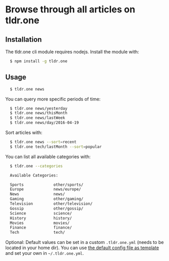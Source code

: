 # Browse through all articles on tldr.one

## Installation

The tldr.one cli module requires nodejs. Install the module with:

```sh
  $ npm install -g tldr.one
```

## Usage

```sh
  $ tldr.one news
```

You can query more specific periods of time:

```sh
  $ tldr.one news/yesterday
  $ tldr.one news/thisMonth
  $ tldr.one news/lastWeek
  $ tldr.one news/day/2016-04-19
```

Sort articles with:

```sh
  $ tldr.one news --sort=recent
  $ tldr.one tech/lastMonth --sort=popular
```

You can list all available categories with:

```sh
  $ tldr.one --categories

  Available Categories:

  Sports             other/sports/
  Europe             news/europe/
  News               news/
  Gaming             other/gaming/
  Television         other/television/
  Gossip             other/gossip/
  Science            science/
  History            history/
  Movies             movies/
  Finance            finance/
  Tech               tech/
```

Optional: Default values can be set in a custom `.tldr.one.yml` (needs to be located in your home dir). You can  use [the default config file as template](https://github.com/pstaender/tldr.one-cli/blob/master/src/.tldr.one.yml) and set your own in `~/.tldr.one.yml`.
